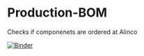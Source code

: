 # Production-BOM
 Checks if componenets are ordered at Alinco
 
[![Binder](https://mybinder.org/badge_logo.svg)](https://mybinder.org/v2/gh/Ben-Novotec/Production-BOM/HEAD)
